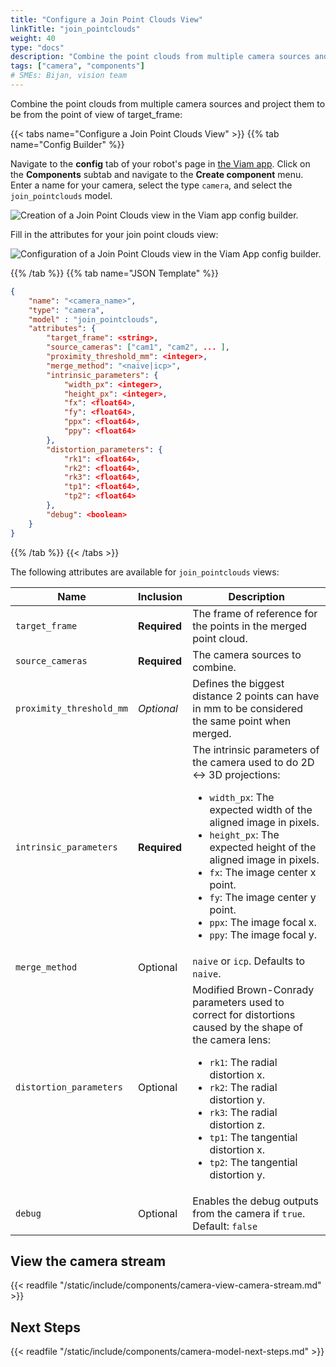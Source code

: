 ```yaml
---
title: "Configure a Join Point Clouds View"
linkTitle: "join_pointclouds"
weight: 40
type: "docs"
description: "Combine the point clouds from multiple camera sources and project them to be from the point of view of target_frame."
tags: ["camera", "components"]
# SMEs: Bijan, vision team
---
```


Combine the point clouds from multiple camera sources and project them to be from the point of view of target_frame:

{{< tabs name="Configure a Join Point Clouds View" >}}
{{% tab name="Config Builder" %}}

Navigate to the **config** tab of your robot's page in [the Viam app](https://app.viam.com).
Click on the **Components** subtab and navigate to the **Create component** menu.
Enter a name for your camera, select the type `camera`, and select the `join_pointclouds` model.

![Creation of a Join Point Clouds view in the Viam app config builder.](../img/create-join-pointclouds.png)

Fill in the attributes for your join point clouds view:

![Configuration of a Join Point Clouds view in the Viam App config builder.](../img/configure-join-pointclouds.png)

{{% /tab %}}
{{% tab name="JSON Template" %}}

```json {class="line-numbers linkable-line-numbers"}
{
    "name": "<camera_name>",
    "type": "camera",
    "model" : "join_pointclouds",
    "attributes": {
        "target_frame": <string>,
        "source_cameras": ["cam1", "cam2", ... ],
        "proximity_threshold_mm": <integer>,
        "merge_method": "<naive|icp>",
        "intrinsic_parameters": {
            "width_px": <integer>,
            "height_px": <integer>,
            "fx": <float64>,
            "fy": <float64>,
            "ppx": <float64>,
            "ppy": <float64>
        },
        "distortion_parameters": {
            "rk1": <float64>,
            "rk2": <float64>,
            "rk3": <float64>,
            "tp1": <float64>,
            "tp2": <float64>
        },
        "debug": <boolean>
    }
}
```

{{% /tab %}}
{{< /tabs >}}

The following attributes are available for `join_pointclouds` views:

| Name | Inclusion | Description |
| ---- | --------- | ----------- |
| `target_frame` | **Required** | The frame of reference for the points in the merged point cloud. |
| `source_cameras` | **Required** | The camera sources to combine. |
| `proximity_threshold_mm` | *Optional* | Defines the biggest distance 2 points can have in mm to be considered the same point when merged. |
| `intrinsic_parameters` | **Required** | The intrinsic parameters of the camera used to do 2D <-> 3D projections: <ul> <li> <code>width_px</code>: The expected width of the aligned image in pixels. </li> <li> <code>height_px</code>: The expected height of the aligned image in pixels. </li> <li> <code>fx</code>: The image center x point. </li> <li> <code>fy</code>: The image center y point. </li> <li> <code>ppx</code>: The image focal x. </li> <li> <code>ppy</code>: The image focal y. </li> </ul> |
| `merge_method` | Optional | `naive` or `icp`. Defaults to `naive`. |
| `distortion_parameters` | Optional | Modified Brown-Conrady parameters used to correct for distortions caused by the shape of the camera lens: <ul> <li> <code>rk1</code>: The radial distortion x. </li> <li> <code>rk2</code>: The radial distortion y. </li> <li> <code>rk3</code>: The radial distortion z. </li> <li> <code>tp1</code>: The tangential distortion x. </li> <li> <code>tp2</code>: The tangential distortion y. </li> </ul> |
| `debug` | Optional | Enables the debug outputs from the camera if `true`. <br> Default: `false` |

## View the camera stream

{{< readfile "/static/include/components/camera-view-camera-stream.md" >}}

## Next Steps

{{< readfile "/static/include/components/camera-model-next-steps.md" >}}
